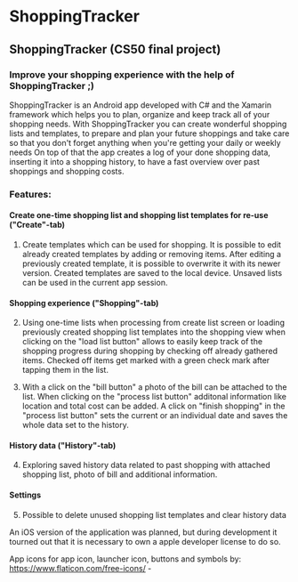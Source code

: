 # ShoppingTracker

## ShoppingTracker (CS50 final project)

### Improve your shopping experience with the help of ShoppingTracker ;)
ShoppingTracker is an Android app developed with C# and the Xamarin framework which helps you to plan, organize and keep track all of your shopping needs.
With ShoppingTracker you can create wonderful shopping lists and templates, to prepare and plan your future shoppings and take care so that you don't forget anything when you're getting your daily or weekly needs
On top of that the app creates a log of your done shopping data, inserting it into a shopping history, to have a fast overview over past shoppings and shopping costs.

### Features:
#### Create one-time shopping list and shopping list templates for re-use ("Create"-tab)
1. Create templates which can be used for shopping. It is possible to edit already created templates by adding or removing items. After editing a previously created template, it is possible to overwrite it with its newer version.
Created templates are saved to the local device. Unsaved lists can be used in the current app session.

#### Shopping experience ("Shopping"-tab)
2. Using one-time lists when processing from create list screen or loading previously created shopping list templates into the shopping view when clicking on the "load list button" allows to easily keep track of the shopping progress during shopping by checking off already gathered items.
Checked off items get marked with a green check mark after tapping them in the list.

3. With a click on the "bill button" a photo of the bill can be attached to the list. When clicking on the "process list button" additonal information like location and total cost can be added.
A click on "finish shopping" in the "process list button" sets the current or an individual date and saves the whole data set to the history.

#### History data ("History"-tab)
4. Exploring saved history data related to past shopping with attached shopping list, photo of bill and additional information.

#### Settings
5. Possible to delete unused shopping list templates and clear history data

An iOS version of the application was planned, but during development it tourned out that it is necessary to own a apple developer license to do so.

App icons for app icon, launcher icon, buttons and symbols by: https://www.flaticon.com/free-icons/ -
